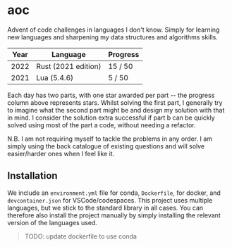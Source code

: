 # aoc

Advent of code challenges in languages I don't know. Simply for learning new languages and sharpening my data structures and algorithms skills.


| Year | Language                   | Progress  |
|------|----------------------------|-----------|
| 2022 | Rust (2021 edition)        |  15 / 50  |
| 2021 | Lua (5.4.6)                |  5  / 50  |


Each day has two parts, with one star awarded per part -- the progress column above represents stars. Whilst solving the first part, I generally try to imagine what the second part might be and design my solution with that in mind. I consider the solution extra successful if part b can be quickly solved using most of the part a code, without needing a refactor.

N.B. I am not requiring myself to tackle the problems in any order. I am simply using the back catalogue of existing questions and will solve easier/harder ones when I feel like it.

## Installation

We include an `environment.yml` file for conda, `Dockerfile`, for docker, and `devcontainer.json` for VSCode/codespaces. This project uses multiple languages, but we stick to the standard library in all cases. You can therefore also install the project manually by simply installing the relevant version of the languages used.

> TODO: update dockerfile to use conda 
